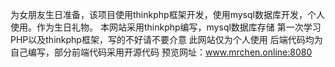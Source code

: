 
为女朋友生日准备，该项目使用thinkphp框架开发，使用mysql数据库开发，个人使用。作为生日礼物。
本网站采用thinkphp编写，mysql数据库存储
第一次学习PHP以及thinkphp框架，写的不好请不要介意
此网站仅为个人使用
后端代码均为自己编写，部分前端代码采用开源代码
预览网址：www.mrchen.online:8080
